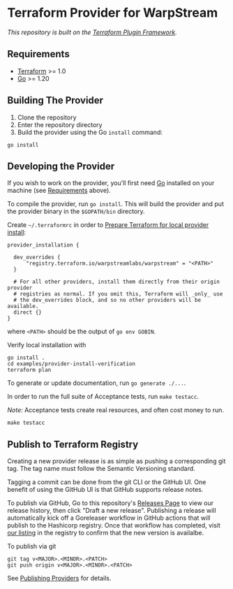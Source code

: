 # Terraform Provider for WarpStream

_This repository is built on the [Terraform Plugin Framework](https://github.com/hashicorp/terraform-plugin-framework)._

## Requirements

- [Terraform](https://developer.hashicorp.com/terraform/downloads) >= 1.0
- [Go](https://golang.org/doc/install) >= 1.20

## Building The Provider

1. Clone the repository
1. Enter the repository directory
1. Build the provider using the Go `install` command:

```shell
go install
```

## Developing the Provider

If you wish to work on the provider, you'll first need [Go](http://www.golang.org) installed on your machine (see [Requirements](#requirements) above).

To compile the provider, run `go install`. This will build the provider and put the provider binary in the `$GOPATH/bin` directory.


Create `~/.terraformrc` in order to [Prepare Terraform for local provider install][terraformrc]:

```
provider_installation {

  dev_overrides {
      "registry.terraform.io/warpstreamlabs/warpstream" = "<PATH>"
  }

  # For all other providers, install them directly from their origin provider
  # registries as normal. If you omit this, Terraform will _only_ use
  # the dev_overrides block, and so no other providers will be available.
  direct {}
}
```
where `<PATH>` should be the output of `go env GOBIN`.


[terraformrc]: https://developer.hashicorp.com/terraform/tutorials/providers-plugin-framework/providers-plugin-framework-provider#prepare-terraform-for-local-provider-install

Verify local installation with
```shell
go install .
cd examples/provider-install-verification
terraform plan
```

To generate or update documentation, run `go generate ./...`.

In order to run the full suite of Acceptance tests, run `make testacc`.

*Note:* Acceptance tests create real resources, and often cost money to run.

```shell
make testacc
```

## Publish to Terraform Registry

Creating a new provider release is as simple as pushing a corresponding git tag.
The tag name must follow the Semantic Versioning standard.

Tagging a commit can be done from the git CLI or the GitHub UI. One benefit of
using the GitHub UI is that GitHub supports release notes.

To publish via GitHub, Go to this repository's [Releases Page][] to view our
release history, then click "Draft a new release".  Publishing a release will
automatically kick off a Goreleaser workflow in GitHub actions that will
publish to the Hashicorp registry. Once that workflow has completed, visit [our
listing][] in the registry to confirm that the new version is availalbe.

To publish via git

```shell
git tag v<MAJOR>.<MINOR>.<PATCH>
git push origin v<MAJOR>.<MINOR>.<PATCH>
```

See [Publishing Providers][] for details.

[Releases Page]: https://github.com/warpstreamlabs/terraform-provider-warpstream/releases/
[our listing]: https://registry.terraform.io/providers/warpstreamlabs/warpstream/latest
[Publishing Providers]: https://developer.hashicorp.com/terraform/registry/providers/publishing

